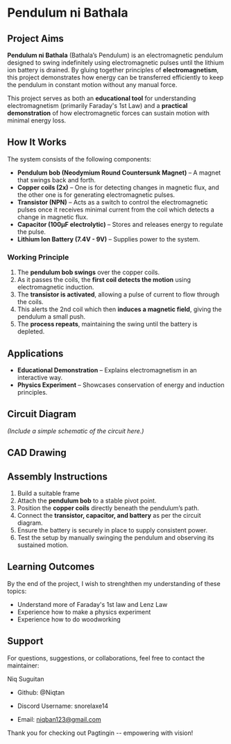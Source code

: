 # Pendulum ni Bathala  

## Project Aims  

**Pendulum ni Bathala** (Bathala’s Pendulum) is an electromagnetic pendulum designed to swing indefinitely using electromagnetic pulses until the lithium ion battery is drained. By gluing together principles of **electromagnetism**, this project demonstrates how energy can be transferred efficiently to keep the pendulum in constant motion without any manual force.  

This project serves as both an **educational tool** for understanding electromagnetism (primarily Faraday's 1st Law) and a **practical demonstration** of how electromagnetic forces can sustain motion with minimal energy loss.  

## How It Works  

The system consists of the following components:  

- **Pendulum bob (Neodymium Round Countersunk Magnet)** – A magnet that swings back and forth.  
- **Copper coils (2x)** – One is for detecting changes in magnetic flux, and the other one is for generating electromagnetic pulses. 
- **Transistor (NPN)** – Acts as a switch to control the electromagnetic pulses once it receives minimal current from the coil which detects a change in magnetic flux.  
- **Capacitor (100μF electrolytic)**  – Stores and releases energy to regulate the pulse.  
- **Lithium Ion Battery (7.4V - 9V)** – Supplies power to the system.  

### Working Principle  

1. The **pendulum bob swings** over the copper coils.
2. As it passes the coils, the **first coil detects the motion** using electromagnetic induction.  
3. The **transistor is activated**, allowing a pulse of current to flow through the coils.  
4. This alerts the 2nd coil which then **induces a magnetic field**, giving the pendulum a small push.  
5. The **process repeats**, maintaining the swing until the battery is depleted.  

## Applications  

- **Educational Demonstration** – Explains electromagnetism in an interactive way.  
- **Physics Experiment** – Showcases conservation of energy and induction principles.  

## Circuit Diagram  

*(Include a simple schematic of the circuit here.)*  

## CAD Drawing


## Assembly Instructions  

1. Build a suitable frame
2. Attach the **pendulum bob** to a stable pivot point.  
3. Position the **copper coils** directly beneath the pendulum’s path.  
4. Connect the **transistor, capacitor, and battery** as per the circuit diagram.  
5. Ensure the battery is securely in place to supply consistent power.  
6. Test the setup by manually swinging the pendulum and observing its sustained motion.  

## Learning Outcomes

By the end of the project, I wish to strenghthen my understanding of these topics:

- Understand more of Faraday's 1st law and Lenz Law
- Experience how to make a physics experiment
- Experience how to do woodworking 

## Support

For questions, suggestions, or collaborations, feel free to contact the maintainer:

Niq Suguitan

- Github: @Niqtan

- Discord Username: snorelaxe14

- Email: niqban123@gmail.com

Thank you for checking out Pagtingin -- empowering with vision!
